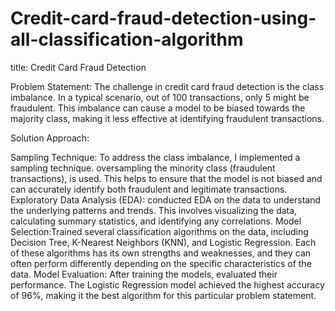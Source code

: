 # Credit-card-fraud-detection-using-all-classification-algorithm
title: Credit Card Fraud Detection

Problem Statement: The challenge in credit card fraud detection is the class imbalance. In a typical scenario, out of 100 transactions, only 5 might be fraudulent. This imbalance can cause a model to be biased towards the majority class, making it less effective at identifying fraudulent transactions.

Solution Approach:

Sampling Technique: To address the class imbalance, I implemented a sampling technique.  oversampling the minority class (fraudulent transactions), is used. This helps to ensure that the model is not biased and can accurately identify both fraudulent and legitimate transactions.
Exploratory Data Analysis (EDA): conducted EDA on the data to understand the underlying patterns and trends. This involves visualizing the data, calculating summary statistics, and identifying any correlations.
Model Selection:Trained several classification algorithms on the data, including Decision Tree, K-Nearest Neighbors (KNN), and Logistic Regression. Each of these algorithms has its own strengths and weaknesses, and they can often perform differently depending on the specific characteristics of the data.
Model Evaluation: After training the models,  evaluated their performance. The Logistic Regression model achieved the highest accuracy of 96%, making it the best algorithm for this particular problem statement.
